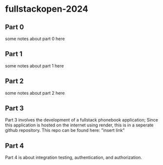 # fullstackopen-2024

## Part 0
some notes about part 0 here

## Part 1
some notes about part 1 here

## Part 2
some notes about part 2 here

## Part 3
Part 3 involves the development of a fullstack phonebook application;
Since this application is hosted on the internet using render, this is in a seperate github repository. 
This repo can be found here: "insert link"

## Part 4
Part 4 is about integration testing, authentication, and authorization. 
